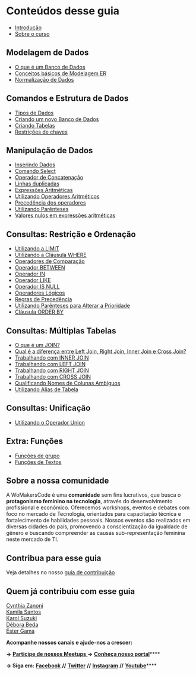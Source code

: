 # Conteúdos desse guia

* [Introdução](README.md)
* [Sobre o curso](sobre-o-curso.md)

## Modelagem de Dados

* [O que é um Banco de Dados](modelagem-de-dados/untitled.md)
* [Conceitos básicos de Modelagem ER](modelagem-de-dados/conceitos-basicos-de-modelagem-er.md)
* [Normalização de Dados](modelagem-de-dados/normalizacao-de-dados.md)

## Comandos e Estrutura de Dados

* [Tipos de Dados](comandos-e-estrutura-de-dados/untitled.md)
* [Criando um novo Banco de Dados](comandos-e-estrutura-de-dados/criando-um-novo-banco-de-dados.md)
* [Criando Tabelas](comandos-e-estrutura-de-dados/criando-tabelas.md)
* [Restrições de chaves](comandos-e-estrutura-de-dados/restricoes-de-chaves.md)

## Manipulação de Dados

* [Inserindo Dados](manipulacao-de-dados/untitled.md)
* [Comando Select](manipulacao-de-dados/comando-select.md)
* [Operador de Concatenação](manipulacao-de-dados/operador-de-concatenacao.md)
* [Linhas duplicadas](manipulacao-de-dados/linhas-duplicadas.md)
* [Expressões Aritméticas](manipulacao-de-dados/expressoes-aritmeticas.md)
* [Utilizando Operadores Aritméticos](manipulacao-de-dados/utilizando-operadores-aritmeticos.md)
* [Precedência dos operadores](manipulacao-de-dados/precedencia-dos-operadores.md)
* [Utilizando Parênteses](manipulacao-de-dados/utilizando-parenteses.md)
* [Valores nulos em expressões aritméticas](manipulacao-de-dados/valores-nulos-em-expressoes-aritmeticas.md)

## Consultas: Restrição e Ordenação

* [Utilizando a LIMIT](consultas-restricao-e-ordenacao/untitled.md)
* [Utilizando a Cláusula WHERE](consultas-restricao-e-ordenacao/utilizando-a-clausula-where.md)
* [Operadores de Comparação](consultas-restricao-e-ordenacao/operadores-de-comparacao.md)
* [Operador BETWEEN](consultas-restricao-e-ordenacao/operador-between.md)
* [Operador IN](consultas-restricao-e-ordenacao/operador-in.md)
* [Operador LIKE](consultas-restricao-e-ordenacao/operador-like.md)
* [Operador IS NULL](consultas-restricao-e-ordenacao/operador-is-null.md)
* [Operadores Lógicos](consultas-restricao-e-ordenacao/operadores-logicos.md)
* [Regras de Precedência](consultas-restricao-e-ordenacao/regras-de-precedencia.md)
* [Utilizando Parênteses para Alterar a Prioridade](consultas-restricao-e-ordenacao/utilizando-parenteses-para-alterar-a-prioridade.md)
* [Cláusula ORDER BY](consultas-restricao-e-ordenacao/clausula-order-by.md)

## Consultas: Múltiplas Tabelas

* [O que é um JOIN?](consultas-multiplas-tabelas/untitled.md)
* [Qual é a diferença entre Left Join, Right Join, Inner Join e Cross Join?](consultas-multiplas-tabelas/qual-e-a-diferenca-entre-left-join-right-join-inner-join-e-cross-join.md)
* [Trabalhando com INNER JOIN](consultas-multiplas-tabelas/trabalhando-com-inner-join.md)
* [Trabalhando com LEFT JOIN](consultas-multiplas-tabelas/trabalhando-com-left-join.md)
* [Trabalhando com RIGHT JOIN](consultas-multiplas-tabelas/trabalhando-com-right-join.md)
* [Trabalhando com CROSS JOIN](consultas-multiplas-tabelas/trabalhando-com-cross-join.md)
* [Qualificando Nomes de Colunas Ambíguos](consultas-multiplas-tabelas/qualificando-nomes-de-colunas-ambiguos.md)
* [Utilizando Alias de Tabela](consultas-multiplas-tabelas/utilizando-alias-de-tabela.md)

## Consultas: Unificação

* [Utilizando o Operador Union](consultas-unificacao/untitled.md)

## Extra: Funções

* [Funções de grupo](extra-funcoes/untitled.md)
* [Funções de Textos](extra-funcoes/funcoes-de-textos.md)

## **Sobre a nossa comunidade**

A WoMakersCode é uma **comunidade** sem fins lucrativos, que busca o **protagonismo feminino na tecnologia**, através do desenvolvimento profissional e econômico. Oferecemos workshops, eventos e debates com foco no mercado de Tecnologia, orientados para capacitação técnica e fortalecimento de habilidades pessoais. Nossos eventos são realizados em diversas cidades do país, promovendo a conscientização da igualdade de gênero e buscando compreender as causas sub-representação feminina neste mercado de TI.


## **Contribua para esse guia**
Veja detalhes no nosso [guia de contribuição](https://github.com/WoMakersCode/git-e-github/blob/master/CONTRIBUTING.md)

## **Quem já contribuiu com esse guia**

[Cynthia Zanoni](https://github.com/cyz) <br> 
[Kamila Santos](https://github.com/Kamilahsantos) <br>
[Karol Suzuki](https://github.com/suzukikarol)<br>
[Débora Beda](https://github.com/deborabeda) <br>
[Ester Gama](https://github.com/esterfania) <br>


**Acompanhe nossos canais e ajude-nos a crescer:**

**→** [**Participe de nossos Meetups** ](https://www.meetup.com/pt-BR/WoMakersCode/) **→** [**Conheça nosso portal**](http://womakerscode.org/)\*\*\*\*

**→ Siga em:** [**Facebook**](https://www.facebook.com/womakerscode/) **//** [**Twitter**](https://twitter.com/womakerscode) **//** [**Instagram**](https://www.instagram.com/womakersgram/) **//** [**Youtube**](https://www.youtube.com/womakerscode)\*\*\*\*
